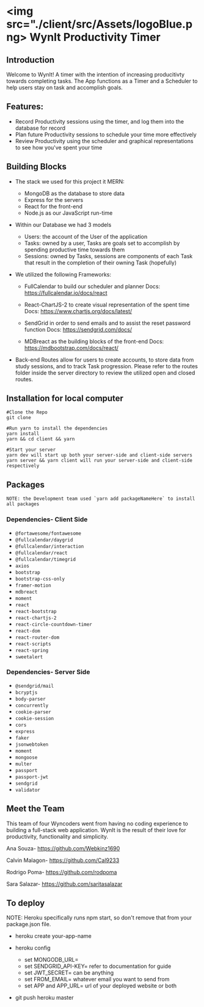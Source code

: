 # <img src="./client/src/Assets/logoBlue.png> WynIt Productivity Timer

## Introduction

Welcome to WynIt!
A timer with the intention of increasing producitivty towards completing tasks. The App functions as a Timer and a Scheduler to help users stay on task and accomplish goals.

## Features:

- Record Productivity sessions using the timer, and log them into the database for record
- Plan future Productivity sessions to schedule your time more effectively
- Review Productivity using the scheduler and graphical representations to see how you've spent your time

## Building Blocks

- The stack we used for this project it MERN:

  - MongoDB as the database to store data
  - Express for the servers
  - React for the front-end
  - Node.js as our JavaScript run-time

- Within our Database we had 3 models

  - Users: the account of the User of the application
  - Tasks: owned by a user, Tasks are goals set to accomplish by spending productive time towards them
  - Sessions: owned by Tasks, sessions are components of each Task that result in the completion of their owning Task (hopefully)

- We utilized the following Frameworks:

  - FullCalendar to build our scheduler and planner
    Docs: https://fullcalendar.io/docs/react

  - React-ChartJS-2 to create visual representation of the spent time
    Docs: https://www.chartjs.org/docs/latest/

  - SendGrid in order to send emails and to assist the reset password function
    Docs: https://sendgrid.com/docs/

  - MDBreact as the building blocks of the front-end
    Docs: https://mdbootstrap.com/docs/react/

- Back-end Routes allow for users to create accounts, to store data from study sessions, and to track Task progression. Please refer to the routes folder inside the server directory to review the utilized
  open and closed routes.

## Installation for local computer

    #Clone the Repo
    git clone

    #Run yarn to install the dependencies
    yarn install
    yarn && cd client && yarn

    #Start your server
    yarn dev will start up both your server-side and client-side servers
    yarn server && yarn client will run your server-side and client-side respectively

## Packages

    NOTE: the Development team used `yarn add packageNameHere` to install all packages

### Dependencies- Client Side

- `@fortawesome/fontawesome`
- `@fullcalendar/daygrid`
- `@fullcalendar/interaction`
- `@fullcalendar/react`
- `@fullcalendar/timegrid`
- `axios`
- `bootstrap`
- `bootstrap-css-only`
- `framer-motion`
- `mdbreact`
- `moment`
- `react`
- `react-bootstrap`
- `react-chartjs-2`
- `react-circle-countdown-timer`
- `react-dom`
- `react-router-dom`
- `react-scripts`
- `react-spring`
- `sweetalert`

### Dependencies- Server Side

- `@sendgrid/mail`
- `bcryptjs`
- `body-parser`
- `concurrently`
- `cookie-parser`
- `cookie-session`
- `cors`
- `express`
- `faker`
- `jsonwebtoken`
- `moment`
- `mongoose`
- `multer`
- `passport`
- `passport-jwt`
- `sendgrid`
- `validator`

## Meet the Team

This team of four Wyncoders went from having no coding experience to
building a full-stack web application. WynIt is the result of their
love for productivity, functionality and simplicity.

Ana Souza- https://github.com/Webkinz1690

Calvin Malagon- https://github.com/Cal9233

Rodrigo Poma- https://github.com/rodpoma

Sara Salazar- https://github.com/saritasalazar

## To deploy


NOTE: Heroku specifically runs npm start, so don't remove that from your package.json file.

- heroku create your-app-name
- heroku config

  - set MONGODB_URL=<insertYourAtlasDbUri>
  - set SENDGRID_API-KEY= refer to documentation for guide
  - set JWT_SECRET= can be anything
  - set FROM_EMAIL= whatever email you want to send from
  - set APP and APP_URL= url of your deployed website or both

- git push heroku master


